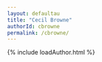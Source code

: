 ```yaml
---
layout: defaultau
title: "Cecil Browne"
authorId: cbrowne
permalink: /cbrowne/
---
```

{% include loadAuthor.html %}
<script>
    $(document).ready(function(){
        showAuthorBio('{{ page.authorId }}');
   });
</script>
